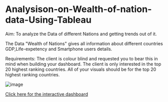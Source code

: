 # Analysison-on-Wealth-of-nation-data-Using-Tableau

Aim: To analyze the Data of different Nations and getting trends out of it.

The Data "Wealth of Nations" gives all information about different countries GDP,Life-expetency and Smartphone users details.

Requirements: The client is colour blind and requested you to bear this in mind when building your dashboard. The client is only interested in the top 20 highest ranking countries. All of your visuals should be for the top 20 highest ranking countries.

![image](https://user-images.githubusercontent.com/99494839/232028409-9684689b-f519-4b64-b10b-8ecff07b4597.png)

<a href="https://public.tableau.com/shared/KTXBCBRN5">Click here for the interactive dashboard</a>
